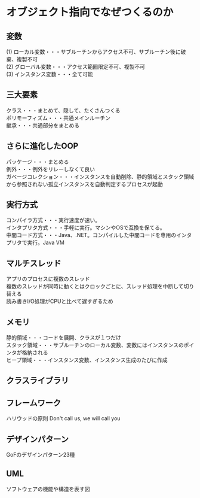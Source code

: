 # オブジェクト指向でなぜつくるのか
## 変数
(1) ローカル変数・・・サブルーチンからアクセス不可、サブルーチン後に破棄、複製不可<br>
(2) グローバル変数・・・アクセス範囲限定不可、複製不可<br>
(3) インスタンス変数・・・全て可能<br>
## 三大要素
クラス・・・まとめて、隠して、たくさんつくる<br>
ポリモーフィズム・・・共通メインルーチン<br>
継承・・・共通部分をまとめる<br>
## さらに進化したOOP
パッケージ・・・まとめる<br>
例外・・・例外をリレーしなくて良い<br>
ガベージコレクション・・・インスタンスを自動削除、静的領域とスタック領域から参照されない孤立インスタンスを自動判定するプロセスが起動<br>
## 実行方式
コンパイラ方式・・・実行速度が速い。<br>
インタプリタ方式・・・手軽に実行。マシンやOSで互換を保てる。<br>
中間コード方式・・・Java、.NET。コンパイルした中間コードを専用のインタプリタで実行。Java VM<br>
## マルチスレッド
アプリのプロセスに複数のスレッド<br>
複数のスレッドが同時に動くとはクロックごとに、スレッド処理を中断して切り替える<br>
読み書きI/O処理がCPUと比べて遅すぎるため<br>
## メモリ
静的領域・・・コードを展開、クラスが１つだけ<br>
スタック領域・・・サブルーチンのローカル変数、変数にはインスタンスのポインタが格納される<br>
ヒープ領域・・・インスタンス変数、インスタンス生成のたびに作成<br>
## クラスライブラリ
## フレームワーク
ハリウッドの原則 Don't call us, we will call you<br>
## デザインパターン
GoFのデザインパターン23種<br>
## UML
ソフトウェアの機能や構造を表す図<br>
